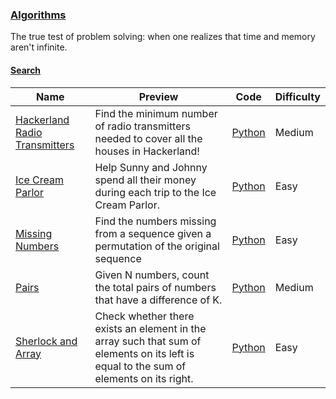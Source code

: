 
### [Algorithms](https://www.hackerrank.com/domains/algorithms)
The true test of problem solving: when one realizes that time and memory aren't infinite.



#### [Search](https://www.hackerrank.com/domains/algorithms/search)

Name | Preview | Code | Difficulty
---- | ------- | ---- | ----------
[Hackerland Radio Transmitters](https://www.hackerrank.com/challenges/hackerland-radio-transmitters)|Find the minimum number of radio transmitters needed to cover all the houses in Hackerland!|[Python](hackerland-radio-transmitters.py)|Medium
[Ice Cream Parlor](https://www.hackerrank.com/challenges/icecream-parlor)|Help Sunny and Johnny spend all their money during each trip to the Ice Cream Parlor.|[Python](icecream-parlor.py)|Easy
[Missing Numbers](https://www.hackerrank.com/challenges/missing-numbers)|Find the numbers missing from a sequence given a permutation of the original sequence|[Python](missing-numbers.py)|Easy
[Pairs](https://www.hackerrank.com/challenges/pairs)|Given N numbers, count the total pairs of numbers that have a difference of K.|[Python](pairs.py)|Medium
[Sherlock and Array](https://www.hackerrank.com/challenges/sherlock-and-array)|Check whether there exists an element in the array such that sum of elements on its left is equal to the sum of elements on its right.|[Python](sherlock-and-array.py)|Easy

